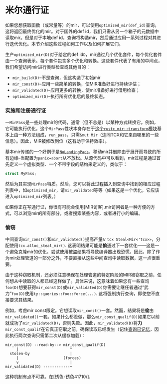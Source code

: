 # 米尔通行证

如果您想获取函数（或常量等）的mir，可以使用`optimized_mir(def_id)`查询。这将返回最终优化的mir。对于国外的def id，我们只需从另一个箱子的元数据中读取mir。但是对于本地def id，查询将构造mir，然后通过应用一系列过程对其进行迭代优化。本节介绍这些过程如何工作以及如何扩展它们。

生产`optimized_mir(D)`对于给定的def id`D`，mir通过几个优化套件，每个优化套件由一个查询表示。每个套件包含多个优化和转换。这些套件代表了有用的中间点，我们希望访问mir进行类型检查或其他目的：

-   `mir_build(D)`–不是查询，但这构造了初始mir
-   `mir_const(D)`–应用一些简单的转换，使MIR准备好进行持续评估；
-   `mir_validated(D)`–应用更多的转换，使mir准备好进行借用检查；
-   `optimized_mir(D)`–执行所有优化后的最终状态。

### 实施和注册通行证

一`MirPass`是一些处理mir的代码，通常（但不总是）以某种方式转换它。例如，它可能执行优化。这个`MirPass`性状本身存在于[这个`rustc_mir::transform`模块][mirtransform]基本上由一种方法组成，`run_pass`，只需`&mut Mir`（连同TCX和它来自哪里的一些信息）。因此，MIR被修改到位（这有助于保持效率）。

基本mir传递的一个好例子是[`NoLandingPads`]，移动mir并删除由于展开而导致的所有边缘–当配置为`panic=abort`从不放松。从源代码中可以看到，mir过程是通过首先定义一个虚拟类型、一个不带字段的结构来定义的，类似于：

```rust
struct MyPass;
```

然后为其实现`MirPass`特质。然后，您可以将此过程插入到查询中找到的相应过程列表中，如`optimized_mir`，请`mir_validated`等等（如果这是一个优化，它应该进入`optimized_mir`列表。）

如果你正在写通行证，你很有可能会使用[MIR访客].mir访问者是一种方便的方式，可以浏览mir的所有部分，或者搜索某些内容，或者进行小的编辑。

### 偷窃

中间查询`mir_const()`和`mir_validated()`提高产量`&'tcx Steal<Mir<'tcx>>`，分配使用`tcx.alloc_steal_mir()`. 这表明结果可能是**偷**通过下一套优化——这是一个避免克隆mir的优化。尝试使用被盗结果将导致编译器出现恐慌。因此，除了作为mir处理管道的一部分之外，不要直接从这些中间查询中读取数据，这一点很重要。

由于这种窃取机制，还必须注意确保在处理管道的特定阶段的MIR被窃取之前，任何想从中读取的人都已经这样做了。具体来说，这意味着如果您有一些查询`foo(D)`想要获得`mir_const(D)`或`mir_validated(D)`你需要让继任者通过“武力”`foo(D)`使用`ty::queries::foo::force(...)`. 这将强制执行查询，即使您不直接要求其结果。

例如，考虑mir const限定。它想读取`mir_const()`一套。然而，结果将是**偷**由`mir_validated()`一套。如果什么都没做，那么`mir_const_qualif(D)`如果它以前就成功了`mir_validated(D)`，否则失败。因此，`mir_validated(D)`将**力** `mir_const_qualif`在它真正窃取之前，确保读取已经发生（记住[查询已记忆](../query.html)，因此执行两次查询只需第二次从缓存加载）：

```text
mir_const(D) --read-by--> mir_const_qualif(D)
     |                       ^
  stolen-by                  |
     |                    (forces)
     v                       |
mir_validated(D) ------------+
```

这种机制有点不可靠。在[锈色-锈色41710/].

[rust-lang/rust#41710]: https://github.com/rust-lang/rust/issues/41710

[mirtransform]: https://doc.rust-lang.org/nightly/nightly-rustc/rustc_mir/transform/

[`nolandingpads`]: https://doc.rust-lang.org/nightly/nightly-rustc/rustc_mir/transform/no_landing_pads/struct.NoLandingPads.html

[mir visitor]: ./visitor.html
